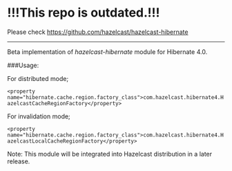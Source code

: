 !!!This repo is outdated.!!!
======================
Please check https://github.com/hazelcast/hazelcast-hibernate 





----------------
Beta implementation of *hazelcast-hibernate* module for Hibernate 4.0.

###Usage:

For distributed mode;

`<property name="hibernate.cache.region.factory_class">com.hazelcast.hibernate4.HazelcastCacheRegionFactory</property>`


For invalidation mode;

`<property name="hibernate.cache.region.factory_class">com.hazelcast.hibernate4.HazelcastLocalCacheRegionFactory</property>`


Note: This module will be integrated into Hazelcast distribution in a later release.
